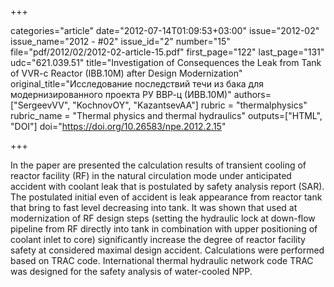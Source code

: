 +++

categories="article"
date="2012-07-14T01:09:53+03:00"
issue="2012-02"
issue_name="2012 - #02"
issue_id="2"
number="15"
file="pdf/2012/02/2012-02-article-15.pdf"
first_page="122"
last_page="131"
udc="621.039.51"
title="Investigation of Consequences the Leak from Tank of VVR-c Reactor (IBB.10M) after Design Modernization"
original_title="Исследование последствий течи из бака для модернизированного проекта РУ ВВР-ц (ИВВ.10М)"
authors=["SergeevVV", "KochnovOY", "KazantsevAA"]
rubric = "thermalphysics"
rubric_name = "Thermal physics and thermal hydraulics"
outputs=["HTML", "DOI"]
doi="https://doi.org/10.26583/npe.2012.2.15"

+++

In the paper are presented the calculation results of transient cooling of reactor facility (RF) in the natural circulation mode under anticipated accident with coolant leak that is postulated by safety analysis report (SAR). The postulated initial even of accident is leak appearance from reactor tank that bring to fast level decreasing into tank. It was shown that used at modernization of RF design steps (setting the hydraulic lock at down-flow pipeline from RF directly into tank in combination with upper positioning of coolant inlet to core) significantly increase the degree of reactor facility safety at considered maximal design accident. Calculations were performed based on TRAC code. International thermal hydraulic network code TRAC was designed for the safety analysis of water-cooled NPP.